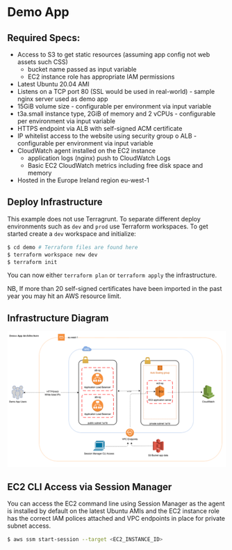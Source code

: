 # Demo App

## Required Specs:

* Access to S3 to get static resources (assuming app config not web assets such CSS)
    * bucket name passed as input variable
    * EC2 instance role has appropriate IAM permissions
* Latest Ubuntu 20.04 AMI
* Listens on a TCP port 80 (SSL would be used in real-world) - sample nginx server used as demo app
* 15GiB volume size - configurable per environment via input variable
* t3a.small instance type, 2GiB of memory and 2 vCPUs - configurable per environment via input variable
* HTTPS endpoint via ALB with self-signed ACM certificate
* IP whitelist access to the website using security group o ALB - configurable per environment via input variable
* CloudWatch agent installed on the EC2 instance
    * application logs (nginx) push to CloudWatch Logs
    * Basic EC2 CloudWatch metrics including free disk space and memory   
* Hosted in the Europe Ireland region eu-west-1

## Deploy Infrastructure

This example does not use Terragrunt. To separate different deploy environments such as `dev` and `prod` use Terraform 
workspaces. To get started create a `dev` workspace and initialize:

```bash
$ cd demo # Terraform files are found here
$ terraform workspace new dev
$ terraform init
```

You can now either `terraform plan` or `terraform apply` the infrastructure. 

NB, If more than 20 self-signed certificates have been imported in the past year you may hit an AWS resource limit.

## Infrastructure Diagram

![Demo Infra Diagram](infra.png "Infrastructure Diagram")

## EC2 CLI Access via Session Manager
You can access the EC2 command line using Session Manager as the agent is installed by default on the latest Ubuntu AMIs
and the EC2 instance role has the correct IAM polices attached and VPC endpoints in place for private subnet access. 

```bash
$ aws ssm start-session --target <EC2_INSTANCE_ID>
```
